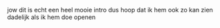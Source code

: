 jow dit is echt een heel mooie intro dus hoop dat ik hem ook zo kan zien dadelijk als ik hem doe openen